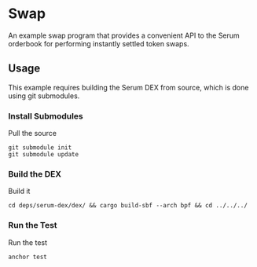# Swap

An example swap program that provides a convenient API to the Serum orderbook
for performing instantly settled token swaps.

## Usage

This example requires building the Serum DEX from source, which is done using
git submodules.

### Install Submodules

Pull the source

```
git submodule init
git submodule update
```

### Build the DEX

Build it

```
cd deps/serum-dex/dex/ && cargo build-sbf --arch bpf && cd ../../../
```

### Run the Test

Run the test

```
anchor test
```
